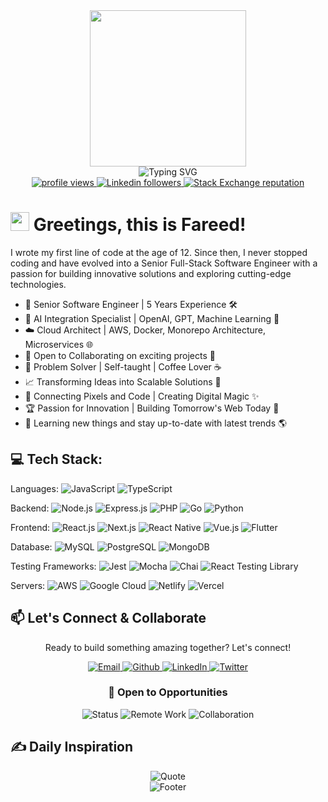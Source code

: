 <div id="header" align="center">
  <div>
    <img src="https://github.com/TheDudeThatCode/TheDudeThatCode/blob/master/Assets/Developer.gif" width="250"/>
  </div>
  <div>
    <img src="https://readme-typing-svg.herokuapp.com?font=Fira+Code&pause=2000&color=20015f&center=true&vCenter=true&width=435&lines=Full+Stack+Software+Engineer;5+Years+of+Experience;Building+Scalable+Web+Applications" alt="Typing SVG" />
  </div>
  <div align="center">
    <a href="https://github.com/Fareed-Murtaza">
      <img src="https://komarev.com/ghpvc/?username=FareedMurtaza&color=0dcbf2&style=for-the-badge" alt="profile views" />
    </a>
    <a href="https://www.linkedin.com/in/fareed-murtaza-4a0173136">
      <img alt="Linkedin followers" src="https://img.shields.io/badge/followers-10K-blue?color=0dcbf2&logo=linkedin&style=for-the-badge">
    </a>
    <a href="https://stackoverflow.com/users/14747241">
      <img alt="Stack Exchange reputation" src="https://img.shields.io/stackexchange/stackoverflow/r/14747241?color=0dcbf2&label=reputation&logo=stackoverflow&style=for-the-badge">
    </a>
  </div>
</div>

# <img src="https://github.com/TheDudeThatCode/TheDudeThatCode/blob/master/Assets/Hi.gif" width="30" /> Greetings, this is Fareed!


I wrote my first line of code at the age of 12. Since then, I never stopped coding and have evolved into a Senior Full-Stack Software Engineer with a passion for building innovative solutions and exploring cutting-edge technologies.
- 🚀 Senior Software Engineer | 5 Years Experience 🛠️
- 🤖 AI Integration Specialist | OpenAI, GPT, Machine Learning 🧠
- ☁️ Cloud Architect | AWS, Docker, Monorepo Architecture, Microservices 🌐
- 🤝 Open to Collaborating on exciting projects 💫
- 🔧 Problem Solver | Self-taught | Coffee Lover ☕
- 📈 Transforming Ideas into Scalable Solutions 🚀
- 🔗 Connecting Pixels and Code | Creating Digital Magic ✨
- 🏆 Passion for Innovation | Building Tomorrow's Web Today 🌟
- 🧠 Learning new things and stay up-to-date with latest trends 🌎



## 💻 Tech Stack:
Languages:
  ![JavaScript](https://img.shields.io/badge/javascript-%23323330.svg?style=flat&logo=javascript&logoColor=%23F7DF1E)
  ![TypeScript](https://img.shields.io/badge/TypeScript-%23007ACC.svg?style=flat-square&logo=typescript&logoColor=white)

Backend:
![Node.js](https://img.shields.io/badge/Node.js-%23339933.svg?style=flat-square&logo=node.js&logoColor=white)
![Express.js](https://img.shields.io/badge/Express.js-%23339933.svg?style=flat-square&logo=express&logoColor=white) 
![PHP](https://img.shields.io/badge/php-%23777BB4.svg?style=flat-square&logo=php&logoColor=white) 
![Go](https://img.shields.io/badge/go-%2300ADD8.svg?style=flat-square&logo=go&logoColor=white) 
![Python](https://img.shields.io/badge/python-3670A0?style=flat-square&logo=python&logoColor=ffdd54) 
  

Frontend:
![React.js](https://img.shields.io/badge/React.js-%2320232a.svg?style=flat-square&logo=react&logoColor=%2361DAFB)
![Next.js](https://img.shields.io/badge/Next.js-%23000000.svg?style=flat-square&logo=next.js&logoColor=white)
![React Native](https://img.shields.io/badge/React_Native-%2320232a.svg?style=flat-square&logo=react&logoColor=%2361DAFB) 
![Vue.js](https://img.shields.io/badge/Vue.js-%234FC08D.svg?style=flat-square&logo=vue.js&logoColor=white)
![Flutter](https://img.shields.io/badge/Flutter-%2302569B.svg?style=flat-square&logo=flutter&logoColor=white)


Database:
![MySQL](https://img.shields.io/badge/MySQL-%2300f.svg?style=flat-square&logo=mysql&logoColor=white) 
![PostgreSQL](https://img.shields.io/badge/PostgreSQL-%23316192.svg?style=flat-square&logo=postgresql&logoColor=white) 
![MongoDB](https://img.shields.io/badge/MongoDB-%234ea94b.svg?style=flat-square&logo=mongodb&logoColor=white)   


Testing Frameworks:
![Jest](https://img.shields.io/badge/Jest-%23C21325.svg?style=flat-square&logo=jest&logoColor=white) 
![Mocha](https://img.shields.io/badge/Mocha-%238D6748.svg?style=flat-square&logo=mocha&logoColor=white) 
![Chai](https://img.shields.io/badge/Chai-%23A30701.svg?style=flat-square&logo=chai&logoColor=white) 
![React Testing Library](https://img.shields.io/badge/React_Testing_Library-%23E33332.svg?style=flat-square&logo=testing-library&logoColor=white)


Servers:
![AWS](https://img.shields.io/badge/AWS-%23FF9900.svg?style=flat-square&logo=amazon-aws&logoColor=white)
![Google Cloud](https://img.shields.io/badge/Google%20Cloud-%234285F4.svg?style=flat-square&logo=google-cloud&logoColor=white) 
![Netlify](https://img.shields.io/badge/netlify-%23000000.svg?style=flat-square&logo=netlify&logoColor=#00C7B7) 
![Vercel](https://img.shields.io/badge/vercel-%23000000.svg?style=flat-square&logo=vercel&logoColor=white) 


## 📫 Let's Connect & Collaborate

<div align="center">
  <p>Ready to build something amazing together? Let's connect!</p>
  
  <a href="mailto:fareedmurtaza91@gmail.com" target="_blank">
    <img alt="Email" src="https://img.shields.io/badge/email-%23D14836.svg?&style=for-the-badge&logo=gmail&logoColor=white" />
  </a>
  <a href="https://github.com/FareedMurtaza" target="_blank">
    <img alt="Github" src="https://img.shields.io/badge/GitHub-%2312100E.svg?&style=for-the-badge&logo=Github&logoColor=white" />
  </a>
  <a href="https://www.linkedin.com/in/fareed-murtaza-4a0173136/" target="_blank">
    <img alt="LinkedIn" src="https://img.shields.io/badge/linkedin-%230077B5.svg?&style=for-the-badge&logo=linkedin&logoColor=white" />
  </a>
  <a href="https://twitter.com/FareedMurtaza4" target="_blank">
    <img alt="Twitter" src="https://img.shields.io/badge/twitter-%231DA1F2.svg?&style=for-the-badge&logo=twitter&logoColor=white" />
  </a>
</div>

<div align="center">
  <h3>💼 Open to Opportunities</h3>
  <p>
    <img src="https://img.shields.io/badge/Status-Available%20for%20Projects-brightgreen?style=for-the-badge" alt="Status" />
    <img src="https://img.shields.io/badge/Remote%20Work-Open%20to%20Remote-blue?style=for-the-badge" alt="Remote Work" />
    <img src="https://img.shields.io/badge/Collaboration-Open%20to%20Ideas-purple?style=for-the-badge" alt="Collaboration" />
  </p>
</div>



## ✍️ Daily Inspiration
<div align="center">
  <img src="https://quotes-github-readme.vercel.app/api?type=horizontal&theme=light" alt="Quote"/>
</div>
<div align="center">
  <img src="https://capsule-render.vercel.app/api?type=waving&color=gradient&width=1000&height=100&section=footer" alt="Footer" />
</div>
